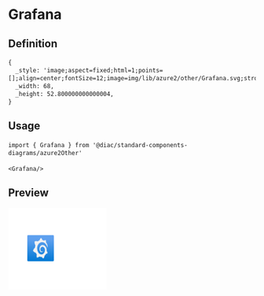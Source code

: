 # Grafana

## Definition

```
{
  _style: 'image;aspect=fixed;html=1;points=[];align=center;fontSize=12;image=img/lib/azure2/other/Grafana.svg;strokeColor=none;',
  _width: 68,
  _height: 52.800000000000004,
}
```

## Usage

```
import { Grafana } from '@diac/standard-components-diagrams/azure2Other'

<Grafana/>
```

## Preview

<img src="./grafana.png" width="200"/>
